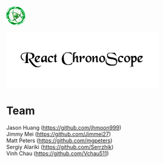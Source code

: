 
<!-- ![test image size](/src/assets/ChronoScope.png){height="50%" width="50%"} -->
<!-- ![test image size](/src/assets/ChronoScope.png){height="50%" width="50%"} -->
<img src="/src/assets/ChronoScope.png" width="50" height="50">

![test image size](/src/assets/ChronoScopeTitle.png)



# Team

Jason Huang (https://github.com/jhmoon999)<br/>
Jimmy Mei (https://github.com/Jimmei27)<br/>
Matt Peters (https://github.com/mgpeters)<br/>
Sergiy Alariki (https://github.com/Serrzhik)<br/>
Vinh Chau (https://github.com/Vchau511)